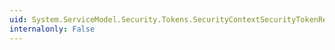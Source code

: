 ```yaml
---
uid: System.ServiceModel.Security.Tokens.SecurityContextSecurityTokenResolver.SecurityContextTokenCacheCapacity
internalonly: False
---
```

